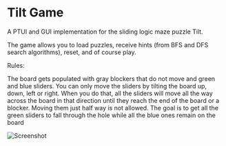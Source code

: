# Tilt Game
A PTUI and GUI implementation for the sliding logic maze puzzle Tilt.

The game allows you to load puzzles, receive hints (from BFS and DFS search algorithms), reset, and of course play.


Rules:

The board gets populated with gray blockers that do not move and green and blue sliders.
You can only move the sliders by tilting the board up, down, left or right.
When you do that, all the sliders will move all the way across the board in that direction until they reach the end of the board or a blocker.
Moving them just half way is not allowed. The goal is to get all the green sliders to fall through the hole while
all the blue ones remain on the board


![Screenshot](TiltScreenshot.png)
